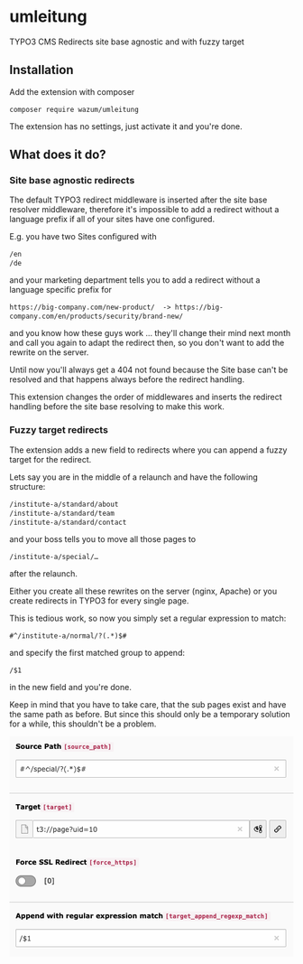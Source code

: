 # umleitung

TYPO3 CMS Redirects site base agnostic and with fuzzy target

## Installation

Add the extension with composer

```
composer require wazum/umleitung
```

The extension has no settings, just activate it and you're done.

## What does it do?

### Site base agnostic redirects

The default TYPO3 redirect middleware is inserted after the site base resolver middleware,
therefore it's impossible to add a redirect without a language prefix if all of your sites have one configured.

E.g. you have two Sites configured with 

```
/en
/de
```

and your marketing department tells you to add a redirect 
without a language specific prefix for
 
```
https://big-company.com/new-product/  -> https://big-company.com/en/products/security/brand-new/
```

and you know how these guys work … they'll change their mind next month and call you again to adapt the redirect then,
so you don't want to add the rewrite on the server.

Until now you'll always get a 404 not found because the Site base can't be resolved and that happens always
before the redirect handling.

This extension changes the order of middlewares and inserts the redirect handling before the 
site base resolving to make this work.

### Fuzzy target redirects

The extension adds a new field to redirects where you can append a fuzzy target for the redirect.

Lets say you are in the middle of a relaunch and have the following structure:

```
/institute-a/standard/about
/institute-a/standard/team
/institute-a/standard/contact
```

and your boss tells you to move all those pages to 

```
/institute-a/special/…
```

after the relaunch.

Either you create all these rewrites on the server (nginx, Apache)
or you create redirects in TYPO3 for every single page.

This is tedious work, so now you simply set a regular expression to match:

```
#^/institute-a/normal/?(.*)$#
```

and specify the first matched group to append:

```
/$1
```

in the new field and you're done.

Keep in mind that you have to take care, that the sub pages exist and have the same path as before.
But since this should only be a temporary solution for a while, this shouldn't be a problem.

![Fuzzy redirect target](Resources/Public/Screenshots/fuzzy_target.png)
